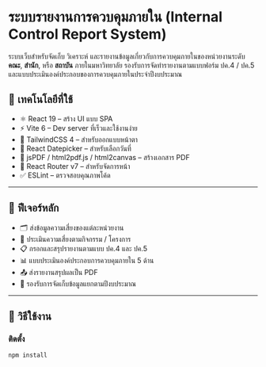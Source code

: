 # ระบบรายงานการควบคุมภายใน (Internal Control Report System)

ระบบเว็บสำหรับจัดเก็บ วิเคราะห์ และรายงานข้อมูลเกี่ยวกับการควบคุมภายในของหน่วยงานระดับ **คณะ**, **สำนัก**, หรือ **สถาบัน** ภายในมหาวิทยาลัย รองรับการจัดทำรายงานตามแบบฟอร์ม ปค.4 / ปค.5 และแบบประเมินองค์ประกอบของการควบคุมภายในประจำปีงบประมาณ

## 🔧 เทคโนโลยีที่ใช้

- ⚛️ React 19 – สร้าง UI แบบ SPA
- ⚡ Vite 6 – Dev server ที่เร็วและใช้งานง่าย
- 🎨 TailwindCSS 4 – สำหรับออกแบบหน้าตา
- 📅 React Datepicker – สำหรับเลือกวันที่
- 🧾 jsPDF / html2pdf.js / html2canvas – สร้างเอกสาร PDF
- 🧭 React Router v7 – สำหรับจัดการหน้า
- ✅ ESLint – ตรวจสอบคุณภาพโค้ด

---

## 🧩 ฟีเจอร์หลัก

- 🗂 ส่งข้อมูลความเสี่ยงของแต่ละหน่วยงาน
- 📝 ประเมินความเสี่ยงตามกิจกรรม / โครงการ
- 📋 กรอกและสรุปรายงานตามแบบ ปค.4 และ ปค.5
- 📊 แบบประเมินองค์ประกอบการควบคุมภายใน 5 ด้าน
- 📤 ส่งรายงานสรุปผลเป็น PDF
- 📆 รองรับการจัดเก็บข้อมูลแยกตามปีงบประมาณ

---

## 🚀 วิธีใช้งาน

###  ติดตั้ง

```bash
npm install
